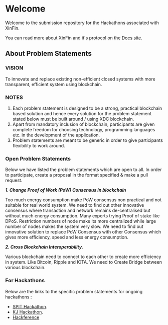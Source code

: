 # Welcome

Welcome to the submission repository for the Hackathons associated with XinFin.

You can read more about XinFin and it's protocol on the [Docs site]().

## About Problem Statements

### VISION

To innovate and replace existing non-efficient closed systems with more transparent, efficient system using blockchain.

### NOTES
1. Each problem statement is designed to be a strong, practical blockchain based solution and hence every solution for the problem statement stated below must be built around / using XDC blockchain.
2. Apart from mandatory inclusion of blockchain, participants are given complete freedom for choosing technology, programming languages etc. in the development of the application.
3. Problem statements are meant to be generic in order to give participants flexibility to work around.


### Open Problem Statements

Below we have listed the problem statements which are open to all. In order to participate, create a proposal in the format specified & make a pull request.

***1. Change Proof of Work (PoW) Consensus in blockchain***

Too much energy consumption make PoW consensus non practical and not suitable for real world system.
We need to find out other innovative consensus where transaction and network remains de-centralised but without much energy consumption. Many experts trying Proof of stake like DPoS. Restriction numbers of node make its more centralized while large number of nodes makes the system very slow.
We need to find out innovative solution to replace PoW Consensus with other Consensus which gives more efficiency, speed and less energy consumption.

***2. Cross Blockchain Interoperability.***

Various blockchain need to connect to each other to create more efficiency in system. Like Bitcoin, Ripple and IOTA. We need to Create Bridge between various blockchain.


### For Hackathons

Below are the links to the specific problem statements for ongoing hackathons :

* [SPIT Hackathon](./SPIT/Readme.md).
* [KJ Hackathon](./KJ/Readme.md).
* [Hackference](./Hackference-2018/Readme.md)

